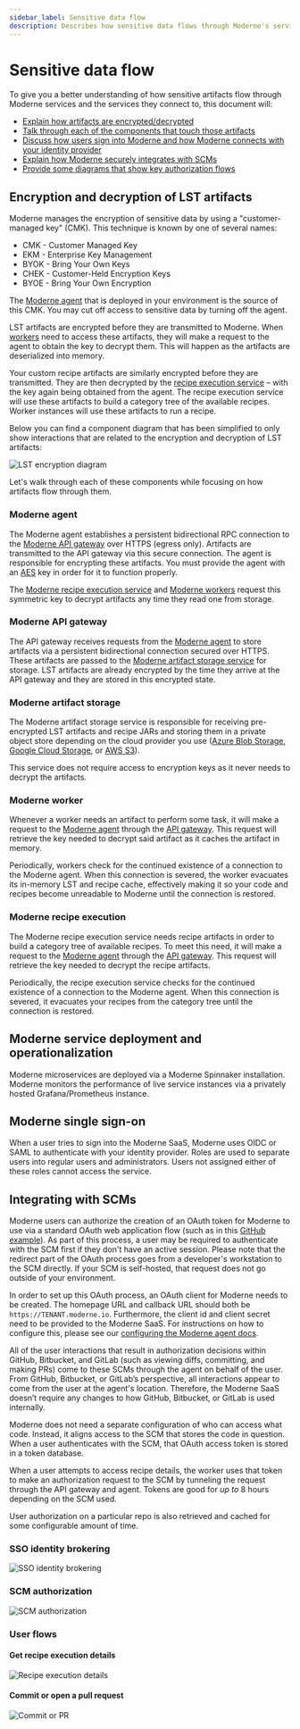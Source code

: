 ```yaml
---
sidebar_label: Sensitive data flow
description: Describes how sensitive data flows through Moderne's services.
---
```


# Sensitive data flow

To give you a better understanding of how sensitive artifacts flow through Moderne services and the services they connect to, this document will:

* [Explain how artifacts are encrypted/decrypted](#encryption-and-decryption-of-lst-artifacts)
* [Talk through each of the components that touch those artifacts](#moderne-agent)
* [Discuss how users sign into Moderne and how Moderne connects with your identity provider](#moderne-single-sign-on)
* [Explain how Moderne securely integrates with SCMs](#integrating-with-scms)
* [Provide some diagrams that show key authorization flows](#sso-identity-brokering)

## Encryption and decryption of LST artifacts

Moderne manages the encryption of sensitive data by using a "customer-managed key" (CMK). This technique is known by one of several names:

* CMK - Customer Managed Key
* EKM - Enterprise Key Management
* BYOK - Bring Your Own Keys
* CHEK - Customer-Held Encryption Keys
* BYOE - Bring Your Own Encryption

The [Moderne agent](#moderne-agent) that is deployed in your environment is the source of this CMK. You may cut off access to sensitive data by turning off the agent.

LST artifacts are encrypted before they are transmitted to Moderne. When [workers](#moderne-worker) need to access these artifacts, they will make a request to the agent to obtain the key to decrypt them. This will happen as the artifacts are deserialized into memory.

Your custom recipe artifacts are similarly encrypted before they are transmitted. They are then decrypted by the [recipe execution service](#moderne-recipe-execution) – with the key again being obtained from the agent. The recipe execution service will use these artifacts to build a category tree of the available recipes. Worker instances will use these artifacts to run a recipe.

Below you can find a component diagram that has been simplified to only show interactions that are related to the encryption and decryption of LST artifacts:

![LST encryption diagram](./assets/LST-encryption-diagram.png)

Let's walk through each of these components while focusing on how artifacts flow through them.

### Moderne agent

The Moderne agent establishes a persistent bidirectional RPC connection to the [Moderne API gateway](#moderne-api-gateway) over HTTPS (egress only). Artifacts are transmitted to the API gateway via this secure connection. The agent is responsible for encrypting these artifacts. You must provide the agent with an [AES](https://en.wikipedia.org/wiki/Advanced_Encryption_Standard) key in order for it to function properly.

The [Moderne recipe execution service](#moderne-recipe-execution) and [Moderne workers](#moderne-worker) request this symmetric key to decrypt artifacts any time they read one from storage.

### Moderne API gateway

The API gateway receives requests from the [Moderne agent](#moderne-agent) to store artifacts via a persistent bidirectional connection secured over HTTPS. These artifacts are passed to the [Moderne artifact storage service](#moderne-artifact-storage) for storage. LST artifacts are already encrypted by the time they arrive at the API gateway and they are stored in this encrypted state.

### Moderne artifact storage

The Moderne artifact storage service is responsible for receiving pre-encrypted LST artifacts and recipe JARs and storing them in a private object store depending on the cloud provider you use ([Azure Blob Storage](https://learn.microsoft.com/en-us/azure/storage/blobs/), [Google Cloud Storage](https://cloud.google.com/storage), or [AWS S3](https://aws.amazon.com/pm/serv-s3/)).

This service does not require access to encryption keys as it never needs to decrypt the artifacts.

### Moderne worker

Whenever a worker needs an artifact to perform some task, it will make a request to the [Moderne agent](#moderne-agent) through the [API gateway](#moderne-api-gateway). This request will retrieve the key needed to decrypt said artifact as it caches the artifact in memory.

Periodically, workers check for the continued existence of a connection to the Moderne agent. When this connection is severed, the worker evacuates its in-memory LST and recipe cache, effectively making it so your code and recipes become unreadable to Moderne until the connection is restored.

### Moderne recipe execution

The Moderne recipe execution service needs recipe artifacts in order to build a category tree of available recipes. To meet this need, it will make a request to the [Moderne agent](#moderne-agent) through the [API gateway](#moderne-api-gateway). This request will retrieve the key needed to decrypt the recipe artifacts.

Periodically, the recipe execution service checks for the continued existence of a connection to the Moderne agent. When this connection is severed, it evacuates your recipes from the category tree until the connection is restored.

## Moderne service deployment and operationalization

Moderne microservices are deployed via a Moderne Spinnaker installation. Moderne monitors the performance of live service instances via a privately hosted Grafana/Prometheus instance.

## Moderne single sign-on

When a user tries to sign into the Moderne SaaS, Moderne uses OIDC or SAML to authenticate with your identity provider. Roles are used to separate users into regular users and administrators. Users not assigned either of these roles cannot access the service.

## Integrating with SCMs

Moderne users can authorize the creation of an OAuth token for Moderne to use via a standard OAuth web application flow (such as in this [GitHub example](https://docs.github.com/en/apps/oauth-apps/building-oauth-apps/authorizing-oauth-apps#web-application-flow)). As part of this process, a user may be required to authenticate with the SCM first if they don't have an active session. Please note that the redirect part of the OAuth process goes from a developer's workstation to the SCM directly. If your SCM is self-hosted, that request does not go outside of your environment.

In order to set up this OAuth process, an OAuth client for Moderne needs to be created. The homepage URL and callback URL should both be `https://TENANT.moderne.io`. Furthermore, the client id and client secret need to be provided to the Moderne SaaS. For instructions on how to configure this, please see our [configuring the Moderne agent docs](../how-to-guides/agent-configuration/agent-config.md).

All of the user interactions that result in authorization decisions within GitHub, Bitbucket, and GitLab (such as viewing diffs, committing, and making PRs) come to these SCMs through the agent on behalf of the user. From GitHub, Bitbucket, or GitLab’s perspective, all interactions appear to come from the user at the agent's location. Therefore, the Moderne SaaS doesn’t require any changes to how GitHub, Bitbucket, or GitLab is used internally.

Moderne does not need a separate configuration of who can access what code. Instead, it aligns access to the SCM that stores the code in question. When a user authenticates with the SCM, that OAuth access token is stored in a token database.

When a user attempts to access recipe details, the worker uses that token to make an authorization request to the SCM by tunneling the request through the API gateway and agent. Tokens are good for _up to_ 8 hours depending on the SCM used.

User authorization on a particular repo is also retrieved and cached for some configurable amount of time.

### SSO identity brokering

![SSO identity brokering](./assets/sso-identity-brokering.png)

### SCM authorization

![SCM authorization](./assets/scm-authorization.png)

### User flows

#### Get recipe execution details

![Recipe execution details](./assets/recipe-execution-details.png)

#### Commit or open a pull request

![Commit or PR](./assets/commit-or-pr.png)
